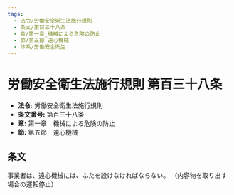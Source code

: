 ```yaml
---
tags:
  - 法令/労働安全衛生法施行規則
  - 条文/第百三十八条
  - 章/第一章_機械による危険の防止
  - 節/第五節_遠心機械
  - 体系/労働安全衛生
---
```

# 労働安全衛生法施行規則 第百三十八条

- **法令:** 労働安全衛生法施行規則
- **条文番号:** 第百三十八条
- **章:** 第一章　機械による危険の防止
- **節:** 第五節　遠心機械

## 条文
事業者は、遠心機械には、ふたを設けなければならない。
（内容物を取り出す場合の運転停止）

